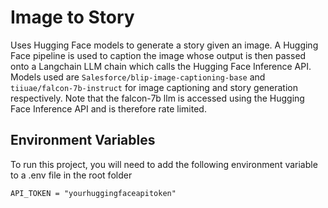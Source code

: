 
# Image to Story

Uses Hugging Face models to generate a story given an image. A Hugging Face pipeline is used to caption the image whose output is then passed onto a Langchain LLM chain which calls the Hugging Face Inference API. Models used are `Salesforce/blip-image-captioning-base` and `tiiuae/falcon-7b-instruct` for image captioning and story generation respectively. Note that the falcon-7b llm is accessed using the Hugging Face Inference API and is therefore rate limited.


## Environment Variables

To run this project, you will need to add the following environment variable to a .env file in the root folder

`API_TOKEN = "yourhuggingfaceapitoken"`


